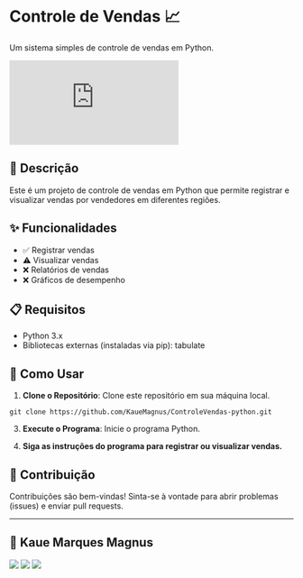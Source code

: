 # Controle de Vendas 📈

Um sistema simples de controle de vendas em Python.

![GitHub last commit](https://img.shields.io/github/last-commit/KaueMagnus/ControleVendas.py)

## 📄 Descrição

Este é um projeto de controle de vendas em Python que permite registrar e visualizar vendas por vendedores em diferentes regiões.

## ✨ Funcionalidades

- ✅ Registrar vendas
- ⚠️ Visualizar vendas
- ❌ Relatórios de vendas
- ❌ Gráficos de desempenho

## 📋 Requisitos

- Python 3.x
- Bibliotecas externas (instaladas via pip): tabulate

## 🚀 Como Usar

1. **Clone o Repositório**: Clone este repositório em sua máquina local.
```
git clone https://github.com/KaueMagnus/ControleVendas-python.git
```
3. **Execute o Programa**: Inicie o programa Python.
   
4. **Siga as instruções do programa para registrar ou visualizar vendas.**
   
## 🤝 Contribuição
Contribuições são bem-vindas! Sinta-se à vontade para abrir problemas (issues) e enviar pull requests.
   
---

## :boy: Kaue Marques Magnus
[<img src="https://img.shields.io/badge/LinkedIn-0077B5?style=for-the-badge&logo=linkedin&logoColor=white" />](https://www.linkedin.com/in/kaue-marques-magnus-392866262/)
[<img src="https://img.shields.io/badge/GitHub-100000?style=for-the-badge&logo=github&logoColor=white" />](https://github.com/KaueMagnus)
[<img src="https://img.shields.io/badge/WhatsApp-25D366?style=for-the-badge&logo=whatsapp&logoColor=white" />](https://wa.me/5548996601083)   
   
